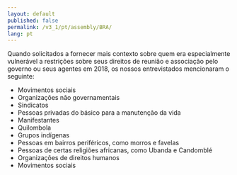 ```yaml
---
layout: default
published: false
permalink: /v3_1/pt/assembly/BRA/
lang: pt
---
```


Quando solicitados a fornecer mais contexto sobre quem era especialmente vulnerável a restrições sobre seus direitos de reunião e associação pelo governo ou seus agentes em 2018, os nossos entrevistados mencionaram o seguinte:

- Movimentos sociais
- Organizações não governamentais
- Sindicatos
- Pessoas privadas do básico para a manutenção da vida
- Manifestantes
- Quilombola
- Grupos indígenas
- Pessoas em bairros periféricos, como morros e favelas
- Pessoas de certas religiões africanas, como Ubanda e Candomblé
- Organizações de direitos humanos
- Movimentos sociais
